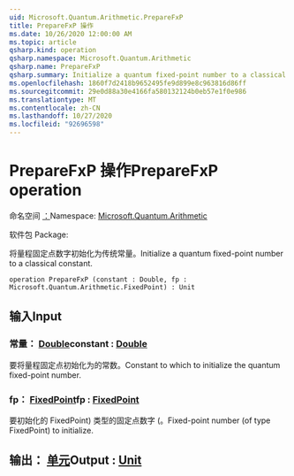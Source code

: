 ```yaml
---
uid: Microsoft.Quantum.Arithmetic.PrepareFxP
title: PrepareFxP 操作
ms.date: 10/26/2020 12:00:00 AM
ms.topic: article
qsharp.kind: operation
qsharp.namespace: Microsoft.Quantum.Arithmetic
qsharp.name: PrepareFxP
qsharp.summary: Initialize a quantum fixed-point number to a classical constant.
ms.openlocfilehash: 1860f7d2418b9652495fe9d899e8c963816d86ff
ms.sourcegitcommit: 29e0d88a30e4166fa580132124b0eb57e1f0e986
ms.translationtype: MT
ms.contentlocale: zh-CN
ms.lasthandoff: 10/27/2020
ms.locfileid: "92696598"
---
```

# <a name="preparefxp-operation"></a><span data-ttu-id="974d7-102">PrepareFxP 操作</span><span class="sxs-lookup"><span data-stu-id="974d7-102">PrepareFxP operation</span></span>

<span data-ttu-id="974d7-103">命名空间 [：](xref:Microsoft.Quantum.Arithmetic)</span><span class="sxs-lookup"><span data-stu-id="974d7-103">Namespace: [Microsoft.Quantum.Arithmetic](xref:Microsoft.Quantum.Arithmetic)</span></span>

<span data-ttu-id="974d7-104">软件包 [](https://nuget.org/packages/)</span><span class="sxs-lookup"><span data-stu-id="974d7-104">Package: [](https://nuget.org/packages/)</span></span>


<span data-ttu-id="974d7-105">将量程固定点数字初始化为传统常量。</span><span class="sxs-lookup"><span data-stu-id="974d7-105">Initialize a quantum fixed-point number to a classical constant.</span></span>

```qsharp
operation PrepareFxP (constant : Double, fp : Microsoft.Quantum.Arithmetic.FixedPoint) : Unit
```


## <a name="input"></a><span data-ttu-id="974d7-106">输入</span><span class="sxs-lookup"><span data-stu-id="974d7-106">Input</span></span>

### <a name="constant--double"></a><span data-ttu-id="974d7-107">常量： [Double](xref:microsoft.quantum.lang-ref.double)</span><span class="sxs-lookup"><span data-stu-id="974d7-107">constant : [Double](xref:microsoft.quantum.lang-ref.double)</span></span>

<span data-ttu-id="974d7-108">要将量程固定点初始化为的常数。</span><span class="sxs-lookup"><span data-stu-id="974d7-108">Constant to which to initialize the quantum fixed-point number.</span></span>


### <a name="fp--fixedpoint"></a><span data-ttu-id="974d7-109">fp： [FixedPoint](xref:Microsoft.Quantum.Arithmetic.FixedPoint)</span><span class="sxs-lookup"><span data-stu-id="974d7-109">fp : [FixedPoint](xref:Microsoft.Quantum.Arithmetic.FixedPoint)</span></span>

<span data-ttu-id="974d7-110">要初始化的 FixedPoint) 类型的固定点数字 (。</span><span class="sxs-lookup"><span data-stu-id="974d7-110">Fixed-point number (of type FixedPoint) to initialize.</span></span>



## <a name="output--unit"></a><span data-ttu-id="974d7-111">输出： [单元](xref:microsoft.quantum.lang-ref.unit)</span><span class="sxs-lookup"><span data-stu-id="974d7-111">Output : [Unit](xref:microsoft.quantum.lang-ref.unit)</span></span>

